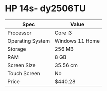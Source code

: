 # HP 14s- dy2506TU

| Spec | Value |
|---|---|
| Processor | Core i3 |
| Operating System | Windows 11 Home |
| Storage | 256 MB |
| RAM | 8 GB |
| Screen Size | 35.56 cm |
| Touch Screen | No |
| Price | $440.28 |
